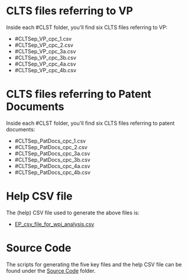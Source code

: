 # CLTS files referring to VP 
Inside each #CLST folder, you'll find six CLTS files referring to VP:

- #CLTSep\_VP_cpc_1.csv
- #CLTSep\_VP_cpc_2.csv
- #CLTSep\_VP_cpc_3a.csv
- #CLTSep\_VP_cpc_3b.csv
- #CLTSep\_VP_cpc_4a.csv
- #CLTSep\_VP_cpc_4b.csv

# CLTS files referring to Patent Documents 
Inside each #CLST folder, you'll find six CLTS files referring to patent documents:

- #CLTSep\_PatDocs_cpc_1.csv
- #CLTSep\_PatDocs_cpc_2.csv
- #CLTSep\_PatDocs_cpc_3a.csv
- #CLTSep\_PatDocs_cpc_3b.csv
- #CLTSep\_PatDocs_cpc_4a.csv
- #CLTSep\_PatDocs_cpc_4b.csv

# Help CSV file
The (help) CSV file used to generate the above files is:
- [EP_csv_file_for_wpi_analysis.csv](https://drive.google.com/file/d/1Chacl6rF8Yk0_dScPnt4JT3IkEeDXqCv/view?usp=sharing)

# Source Code
The scripts for generating the five key files and the help CSV file can be found under the [Source Code](https://github.com/cs1msa/WPIplus/tree/main/Ground%20Truths/Classification/Source%20Code) folder.
